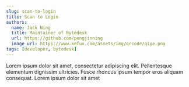```yaml
---
slug: scan-to-login
title: Scan to Login
authors:
  name: Jack Ning
  title: Maintainer of Bytedesk
  url: https://github.com/pengjinning
  image_url: https://www.kefux.com/assets/img/qrcode/qiye.png
tags: [developer, bytedesk]
---
```


Lorem ipsum dolor sit amet, consectetur adipiscing elit. Pellentesque elementum dignissim ultricies. Fusce rhoncus ipsum tempor eros aliquam consequat. Lorem ipsum dolor sit amet
